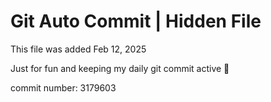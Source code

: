 # Git Auto Commit | Hidden File

This file was added Feb 12, 2025

Just for fun and keeping my daily git commit active 🤪

commit number: 3179603
